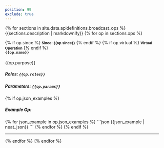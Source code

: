 ```yaml
---
position: 99
exclude: true
---
```


{% for sections in site.data.apidefinitions.broadcast_ops %}
{{sections.description | markdownify}}
{% for op in sections.ops %}
<div style="float: right;">
{% if op.since %}
<span class="info"><strong><small>Since: {{op.since}}</small></strong></span>
{% endif %}
{% if op.virtual %}
<span class="info"><strong><small>Virtual Operation</small></strong></span>
{% endif %}
</div>
<h4 id="broadcast_ops_{{ op.name | slug }}">
<code>{{op.name}}</code>
<a href="#broadcast_ops_{{ op.name | slug}}">
<i class="fas fa-link fa-xs"></i></a>
</h4>
{{op.purpose}}
<h5 id="{{ op.name | slug }}-roles">Roles: <code>{{op.roles}}</code></h5>
<h5 id="{{ op.name | slug }}-parameter">Parameters: <code>{{op.params}}</code></h5>
{% if op.json_examples %}
<h5 id="{{ op.name | slug }}-json-examples">Example Op:</h5>
{% for json_example in op.json_examples %}
```json
{{json_example | neat_json}}
```
{% endfor %}
{% endif %}
<hr />
{% endfor %}
{% endfor %}
